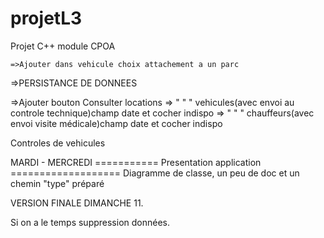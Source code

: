 # projetL3
Projet C++ module CPOA


	=>Ajouter dans vehicule choix attachement a un parc







=>PERSISTANCE DE DONNEES

=>Ajouter bouton Consulter locations
=>	"					"				"			vehicules(avec envoi au controle technique)champ date et cocher indispo
=> 	"					"				"		chauffeurs(avec envoi visite médicale)champ date et cocher indispo


Controles de vehicules






MARDI - MERCREDI 
=========== Presentation application =================== 
Diagramme de classe, un peu de doc et un chemin "type" préparé





VERSION FINALE DIMANCHE 11.



Si on a le temps suppression données.

